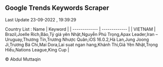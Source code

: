 

## Google Trends Keywords Scraper 
 
Last Update 23-09-2022 , 19:39:29

Country List :
 Name  | Keyword |
| ------------- | ------------- |
| VIETNAM | Brazil,Joelle Rich,Bão,Tỷ giá yên Nhật,Nguyễn Phú Trọng,Apax Leader,Iran – Uruguay,Thương Tín,Trương Nhược Quân,iOS 16.0.2,Hà Lan,Jung Joong Ji,Trương Bá Chi,Mai Dora,Lai suat ngan hang,Khánh Thi,Giá Yên Nhật,Trọng Hiếu,Nations League,King Cup |



© Abdul Muttaqin 
